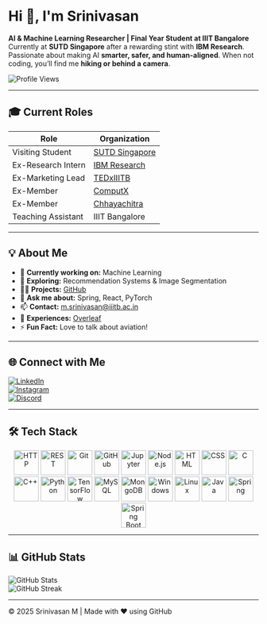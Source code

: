 # Hi 👋, I'm Srinivasan

**AI & Machine Learning Researcher | Final Year Student at IIIT Bangalore**  Currently at **SUTD Singapore** after a rewarding stint with **IBM Research**. Passionate about making AI **smarter, safer, and human-aligned**.  When not coding, you’ll find me **hiking or behind a camera**.

![Profile Views](https://komarev.com/ghpvc/?username=srini2404&label=Profile%20views&color=0e75b6&style=flat)

---

## 🎓 Current Roles
| Role | Organization |
|------|--------------|
| Visiting Student | [SUTD Singapore](https://www.sutd.edu.sg/) |
| Ex-Research Intern | [IBM Research](https://research.ibm.com/) |
| Ex-Marketing Lead | [TEDxIIITB](https://www.tedxiiitbangalore.in/) |
| Ex-Member | [ComputX](https://github.com/ComputX-research-group) |
| Ex-Member | [Chhayachitra](https://www.instagram.com/chhayachitra_iiitb/) |
| Teaching Assistant | IIIT Bangalore |

---

## 💡 About Me
- 🔭 **Currently working on:** Machine Learning  
- 🌱 **Exploring:** Recommendation Systems & Image Segmentation  
- 👨‍💻 **Projects:** [GitHub](https://github.com/Srini2404)  
- 💬 **Ask me about:** Spring, React, PyTorch  
- 📫 **Contact:** m.srinivasan@iiitb.ac.in  
- 📄 **Experiences:** [Overleaf](https://www.overleaf.com/project/64131d76edab08cf121bc187)  
- ⚡ **Fun Fact:** Love to talk about aviation!

---

## 🌐 Connect with Me
[![LinkedIn](https://img.shields.io/badge/LinkedIn-%230077B5.svg?logo=linkedin&logoColor=white)](https://www.linkedin.com/in/srinivasan-m-668154228)  
[![Instagram](https://img.shields.io/badge/Instagram-%230077B5.svg?logo=instagram&logoColor=white)](https://instagram.com/srinivasan_2404)  
[![Discord](https://img.shields.io/badge/Discord-%230077B5.svg?logo=discord&logoColor=white)](https://discord.gg/srinivasan1490)

---

## 🛠️ Tech Stack

<div align="center">

<img src="https://user-images.githubusercontent.com/25181517/192107854-765620d7-f909-4953-a6da-36e1ef69eea6.png" width="50" title="HTTP"/>  
<img src="https://user-images.githubusercontent.com/25181517/192107858-fe19f043-c502-4009-8c47-476fc89718ad.png" width="50" title="REST"/>  
<img src="https://user-images.githubusercontent.com/25181517/192108372-f71d70ac-7ae6-4c0d-8395-51d8870c2ef0.png" width="50" title="Git"/>  
<img src="https://user-images.githubusercontent.com/25181517/192108374-8da61ba1-99ec-41d7-80b8-fb2f7c0a4948.png" width="50" title="GitHub"/>  
<img src="https://user-images.githubusercontent.com/25181517/183914128-3fc88b4a-4ac1-40e6-9443-9a30182379b7.png" width="50" title="Jupyter"/>   
<img src="https://user-images.githubusercontent.com/25181517/183568594-85e280a7-0d7e-4d1a-9028-c8c2209e073c.png" width="50" title="Node.js"/>  
<img src="https://user-images.githubusercontent.com/25181517/192158954-f88b5814-d510-4564-b285-dff7d6400dad.png" width="50" title="HTML"/>  
<img src="https://user-images.githubusercontent.com/25181517/183898674-75a4a1b1-f960-4ea9-abcb-637170a00a75.png" width="50" title="CSS"/>  
<img src="https://user-images.githubusercontent.com/25181517/192106070-46255bcf-65e6-4c6b-a296-bf8d0d8fb2a7.png" width="50" title="C"/>  
<img src="https://user-images.githubusercontent.com/25181517/192106073-90fffafe-3562-4ff9-a37e-c77a2da0ff58.png" width="50" title="C++"/>  
<img src="https://user-images.githubusercontent.com/25181517/183423507-c056a6f9-1ba8-4312-a350-19bcbc5a8697.png" width="50" title="Python"/>  
<img src="https://user-images.githubusercontent.com/25181517/223639822-2a01e63a-a7f9-4a39-8930-61431541bc06.png" width="50" title="TensorFlow"/>  
<img src="https://user-images.githubusercontent.com/25181517/183896128-ec99105a-ec1a-4d85-b08b-1aa1620b2046.png" width="50" title="MySQL"/>  
<img src="https://user-images.githubusercontent.com/25181517/182884177-d48a8579-2cd0-447a-b9a6-ffc7cb02560e.png" width="50" title="MongoDB"/>  
<img src="https://user-images.githubusercontent.com/25181517/186884150-05e9ff6d-340e-4802-9533-2c3f02363ee3.png" width="50" title="Windows"/>  
<img src="https://github.com/marwin1991/profile-technology-icons/assets/76662862/2481dc48-be6b-4ebb-9e8c-3b957efe69fa" width="50" title="Linux"/>  
<img src="https://user-images.githubusercontent.com/25181517/117201156-9a724800-adec-11eb-9a9d-3cd0f67da4bc.png" width="50" title="Java"/>  
<img src="https://user-images.githubusercontent.com/25181517/117201470-f6d56780-adec-11eb-8f7c-e70e376cfd07.png" width="50" title="Spring"/>  
<img src="https://user-images.githubusercontent.com/25181517/183891303-41f257f8-6b3d-487c-aa56-c497b880d0fb.png" width="50" title="Spring Boot"/>  

</div>

---

## 📊 GitHub Stats

![GitHub Stats](https://github-readme-stats-sigma-five.vercel.app/api?username=srini2404&theme=radical&hide_border=true&include_all_commits=false&count_private=true)  
![GitHub Streak](https://github-readme-streak-stats.herokuapp.com/?user=srini2404&theme=radical&hide_border=true)

---

&copy; 2025 Srinivasan M | Made with ❤️ using GitHub
